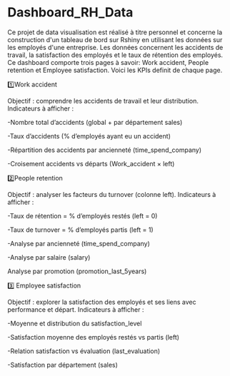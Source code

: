 # Dashboard_RH_Data
Ce projet de data visualisation est réalisé à titre personnel et concerne la construction d'un tableau de bord sur Rshiny en utilisant les données sur les employés d'une entreprise. Les données concernent les accidents de travail, la satisfaction des employés et le taux de rétention des employés. Ce dashboard comporte trois pages à savoir: Work accident, People retention et Employee satisfaction. Voici les KPIs definit de chaque page.

1️⃣Work accident

Objectif : comprendre les accidents de travail et leur distribution.
Indicateurs à afficher :

-Nombre total d’accidents (global + par département sales)

-Taux d’accidents (% d’employés ayant eu un accident)

-Répartition des accidents par ancienneté (time_spend_company)

-Croisement accidents vs départs (Work_accident × left)

2️⃣People retention

Objectif : analyser les facteurs du turnover (colonne left).
Indicateurs à afficher :

-Taux de rétention = % d’employés restés (left = 0)

-Taux de turnover = % d’employés partis (left = 1)

-Analyse par ancienneté (time_spend_company)

-Analyse par salaire (salary)

Analyse par promotion (promotion_last_5years)


3️⃣ Employee satisfaction

Objectif : explorer la satisfaction des employés et ses liens avec performance et départ.
Indicateurs à afficher :

-Moyenne et distribution du satisfaction_level

-Satisfaction moyenne des employés restés vs partis (left)

-Relation satisfaction vs évaluation (last_evaluation)

-Satisfaction par département (sales)

